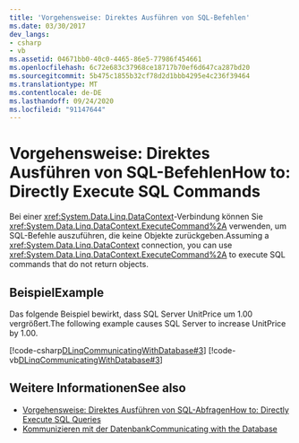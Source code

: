 ```yaml
---
title: 'Vorgehensweise: Direktes Ausführen von SQL-Befehlen'
ms.date: 03/30/2017
dev_langs:
- csharp
- vb
ms.assetid: 04671bb0-40c0-4465-86e5-77986f454661
ms.openlocfilehash: 6c72e683c37968ce18717b70ef6d647ca287bd20
ms.sourcegitcommit: 5b475c1855b32cf78d2d1bbb4295e4c236f39464
ms.translationtype: MT
ms.contentlocale: de-DE
ms.lasthandoff: 09/24/2020
ms.locfileid: "91147644"
---
```

# <a name="how-to-directly-execute-sql-commands"></a><span data-ttu-id="f4206-102">Vorgehensweise: Direktes Ausführen von SQL-Befehlen</span><span class="sxs-lookup"><span data-stu-id="f4206-102">How to: Directly Execute SQL Commands</span></span>

<span data-ttu-id="f4206-103">Bei einer <xref:System.Data.Linq.DataContext>-Verbindung können Sie <xref:System.Data.Linq.DataContext.ExecuteCommand%2A> verwenden, um SQL-Befehle auszuführen, die keine Objekte zurückgeben.</span><span class="sxs-lookup"><span data-stu-id="f4206-103">Assuming a <xref:System.Data.Linq.DataContext> connection, you can use <xref:System.Data.Linq.DataContext.ExecuteCommand%2A> to execute SQL commands that do not return objects.</span></span>  
  
## <a name="example"></a><span data-ttu-id="f4206-104">Beispiel</span><span class="sxs-lookup"><span data-stu-id="f4206-104">Example</span></span>  

 <span data-ttu-id="f4206-105">Das folgende Beispiel bewirkt, dass SQL Server UnitPrice um 1.00 vergrößert.</span><span class="sxs-lookup"><span data-stu-id="f4206-105">The following example causes SQL Server to increase UnitPrice by 1.00.</span></span>  
  
 [!code-csharp[DLinqCommunicatingWithDatabase#3](../../../../../../samples/snippets/csharp/VS_Snippets_Data/DLinqCommunicatingWithDatabase/cs/Program.cs#3)]
 [!code-vb[DLinqCommunicatingWithDatabase#3](../../../../../../samples/snippets/visualbasic/VS_Snippets_Data/DLinqCommunicatingWithDatabase/vb/Module1.vb#3)]  
  
## <a name="see-also"></a><span data-ttu-id="f4206-106">Weitere Informationen</span><span class="sxs-lookup"><span data-stu-id="f4206-106">See also</span></span>

- [<span data-ttu-id="f4206-107">Vorgehensweise: Direktes Ausführen von SQL-Abfragen</span><span class="sxs-lookup"><span data-stu-id="f4206-107">How to: Directly Execute SQL Queries</span></span>](how-to-directly-execute-sql-queries.md)
- [<span data-ttu-id="f4206-108">Kommunizieren mit der Datenbank</span><span class="sxs-lookup"><span data-stu-id="f4206-108">Communicating with the Database</span></span>](communicating-with-the-database.md)
